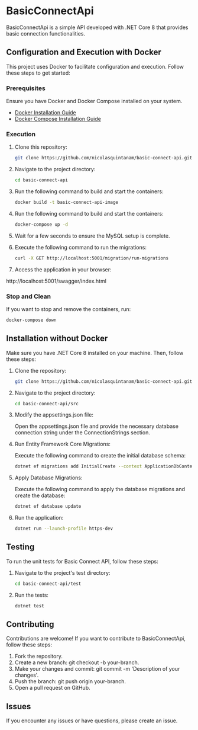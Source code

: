 # BasicConnectApi

BasicConnectApi is a simple API developed with .NET Core 8 that provides basic connection functionalities.

## Configuration and Execution with Docker

This project uses Docker to facilitate configuration and execution. Follow these steps to get started:

### Prerequisites

Ensure you have Docker and Docker Compose installed on your system.

- [Docker Installation Guide](https://docs.docker.com/get-docker/)
- [Docker Compose Installation Guide](https://docs.docker.com/compose/install/)

### Execution

1. Clone this repository:

   ```bash
   git clone https://github.com/nicolasquintanam/basic-connect-api.git
   ```

2. Navigate to the project directory:

   ```bash
   cd basic-connect-api
   ```

3. Run the following command to build and start the containers:

   ```bash
   docker build -t basic-connect-api-image 
   ```

4. Run the following command to build and start the containers:

   ```bash
   docker-compose up -d
   ```

5. Wait for a few seconds to ensure the MySQL setup is complete.
6. Execute the following command to run the migrations:

   ```bash
   curl -X GET http://localhost:5001/migration/run-migrations
   ```

7. Access the application in your browser:

http://localhost:5001/swagger/index.html

### Stop and Clean

If you want to stop and remove the containers, run:

```bash
docker-compose down
```

## Installation without Docker

Make sure you have .NET Core 8 installed on your machine. Then, follow these steps:

1. Clone the repository:

   ```bash
   git clone https://github.com/nicolasquintanam/basic-connect-api.git
   ```

2. Navigate to the project directory:

   ```bash
   cd basic-connect-api/src
   ```

3. Modify the appsettings.json file:

   Open the appsettings.json file and provide the necessary database connection string under the ConnectionStrings section.

4. Run Entity Framework Core Migrations:

   Execute the following command to create the initial database schema:

   ```bash
   dotnet ef migrations add InitialCreate --context ApplicationDbContext
   ```

5. Apply Database Migrations:

   Execute the following command to apply the database migrations and create the database:

   ```bash
   dotnet ef database update
   ```

6. Run the application:

   ```bash
   dotnet run --launch-profile https-dev
   ```

## Testing

To run the unit tests for Basic Connect API, follow these steps:

1. Navigate to the project's test directory:

   ```bash
   cd basic-connect-api/test
   ```

2. Run the tests:
   ```bash
   dotnet test
   ```

## Contributing

Contributions are welcome! If you want to contribute to BasicConnectApi, follow these steps:

1. Fork the repository.
2. Create a new branch: git checkout -b your-branch.
3. Make your changes and commit: git commit -m 'Description of your changes'.
4. Push the branch: git push origin your-branch.
5. Open a pull request on GitHub.

## Issues

If you encounter any issues or have questions, please create an issue.
